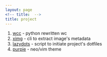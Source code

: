 ```yaml
---
layout: page
<!-- title: ‎ -->
title: project
---
```


1. [wcc](https://github.com/shiyanshirani/wcc)  - python rewritten wc
2. [ximg](https://github.com/shiyanshirani/ximg) - cli to extract image's metadata
3. [lazydots](https://github.com/shiyanshirani/lazy-dots) - script to initiate project's dotfiles
3. [purpie](https://github.com/shiyanshirani/purpie) - neo/vim theme
